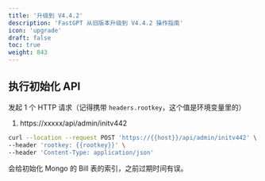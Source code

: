 ```yaml
---
title: '升级到 V4.4.2'
description: 'FastGPT 从旧版本升级到 V4.4.2 操作指南'
icon: 'upgrade'
draft: false
toc: true
weight: 843
---
```


## 执行初始化 API

发起 1 个 HTTP 请求（记得携带 `headers.rootkey`，这个值是环境变量里的）

1. https://xxxxx/api/admin/initv442

```bash
curl --location --request POST 'https://{{host}}/api/admin/initv442' \
--header 'rootkey: {{rootkey}}' \
--header 'Content-Type: application/json'
```

会给初始化 Mongo 的 Bill 表的索引，之前过期时间有误。

